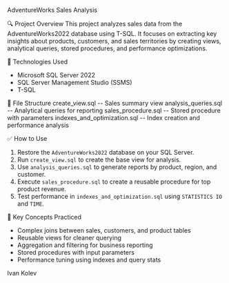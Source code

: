 AdventureWorks Sales Analysis

🔍 Project Overview
This project analyzes sales data from the AdventureWorks2022 database using T-SQL. It focuses on extracting key insights about products, customers, and sales territories by creating views, analytical queries, stored procedures, and performance optimizations.

🧰 Technologies Used
- Microsoft SQL Server 2022
- SQL Server Management Studio (SSMS)
- T-SQL

📂 File Structure
create_view.sql -- Sales summary view
analysis_queries.sql -- Analytical queries for reporting
sales_procedure.sql -- Stored procedure with parameters
indexes_and_optimization.sql -- Index creation and performance analysis


✅ How to Use

1. Restore the `AdventureWorks2022` database on your SQL Server.
2. Run `create_view.sql` to create the base view for analysis.
3. Use `analysis_queries.sql` to generate reports by product, region, and customer.
4. Execute `sales_procedure.sql` to create a reusable procedure for top product revenue.
5. Test performance in `indexes_and_optimization.sql` using `STATISTICS IO` and `TIME`.

📌 Key Concepts Practiced
- Complex joins between sales, customers, and product tables
- Reusable views for cleaner querying
- Aggregation and filtering for business reporting
- Stored procedures with input parameters
- Performance tuning using indexes and query stats

Ivan Kolev
